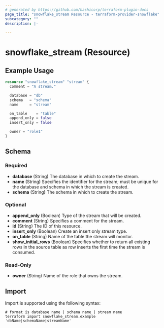 ```yaml
---
# generated by https://github.com/hashicorp/terraform-plugin-docs
page_title: "snowflake_stream Resource - terraform-provider-snowflake"
subcategory: ""
description: |-
  
---
```


# snowflake_stream (Resource)



## Example Usage

```terraform
resource "snowflake_stream" "stream" {
  comment = "A stream."

  database = "db"
  schema   = "schema"
  name     = "stream"

  on_table    = "table"
  append_only = false
  insert_only = false

  owner = "role1"
}
```

<!-- schema generated by tfplugindocs -->
## Schema

### Required

- **database** (String) The database in which to create the stream.
- **name** (String) Specifies the identifier for the stream; must be unique for the database and schema in which the stream is created.
- **schema** (String) The schema in which to create the stream.

### Optional

- **append_only** (Boolean) Type of the stream that will be created.
- **comment** (String) Specifies a comment for the stream.
- **id** (String) The ID of this resource.
- **insert_only** (Boolean) Create an insert only stream type.
- **on_table** (String) Name of the table the stream will monitor.
- **show_initial_rows** (Boolean) Specifies whether to return all existing rows in the source table as row inserts the first time the stream is consumed.

### Read-Only

- **owner** (String) Name of the role that owns the stream.

## Import

Import is supported using the following syntax:

```shell
# format is database name | schema name | stream name
terraform import snowflake_stream.example 'dbName|schemaName|streamName'
```
